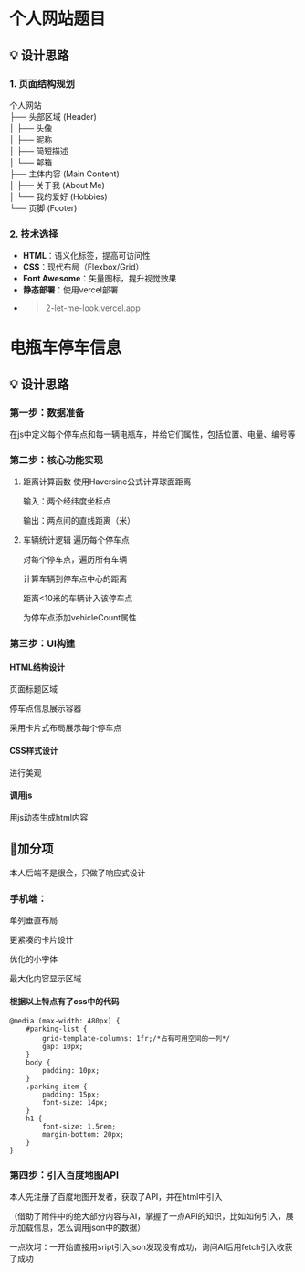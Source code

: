 # 个人网站题目

## 💡 设计思路

### 1. 页面结构规划  
个人网站  
├── 头部区域 (Header)  
│ ├── 头像  
│ ├── 昵称  
│ ├── 简短描述  
│ └── 邮箱  
├── 主体内容 (Main Content)  
│ ├── 关于我 (About Me)  
│ └── 我的爱好 (Hobbies)  
└── 页脚 (Footer)   

### 2. 技术选择
- **HTML**：语义化标签，提高可访问性
- **CSS**：现代布局（Flexbox/Grid）
- **Font Awesome**：矢量图标，提升视觉效果
- **静态部署**：使用vercel部署
- >2-let-me-look.vercel.app

# 电瓶车停车信息  

## 💡 设计思路  

### 第一步：数据准备

在js中定义每个停车点和每一辆电瓶车，并给它们属性，包括位置、电量、编号等


### 第二步：核心功能实现
1. 距离计算函数
   使用Haversine公式计算球面距离

   输入：两个经纬度坐标点

   输出：两点间的直线距离（米）

2. 车辆统计逻辑
   遍历每个停车点

   对每个停车点，遍历所有车辆

   计算车辆到停车点中心的距离

   距离<10米的车辆计入该停车点

   为停车点添加vehicleCount属性

### 第三步：UI构建
#### HTML结构设计
页面标题区域

停车点信息展示容器

采用卡片式布局展示每个停车点

#### CSS样式设计
进行美观

#### 调用js
用js动态生成html内容  


## 🎨加分项  
本人后端不是很会，只做了响应式设计

### 手机端：

   单列垂直布局

   更紧凑的卡片设计

   优化的小字体

   最大化内容显示区域

#### 根据以上特点有了css中的代码  

```
@media (max-width: 480px) {
    #parking-list {
        grid-template-columns: 1fr;/*占有可用空间的一列*/
        gap: 10px;
    }
    body {
        padding: 10px;
    }
    .parking-item {
        padding: 15px;
        font-size: 14px;
    }
    h1 {
        font-size: 1.5rem;
        margin-bottom: 20px;
    }
}  
```


### 第四步：引入百度地图API  

本人先注册了百度地图开发者，获取了API，并在html中引入  

（借助了附件中的绝大部分内容与AI，掌握了一点API的知识，比如如何引入，展示加载信息，怎么调用json中的数据）  

一点坎坷：一开始直接用sript引入json发现没有成功，询问AI后用fetch引入收获了成功

